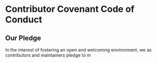 # Contributor Covenant Code of Conduct

## Our Pledge

In the interest of fostering an open and welcoming environment, we as contributors and maintainers pledge to m